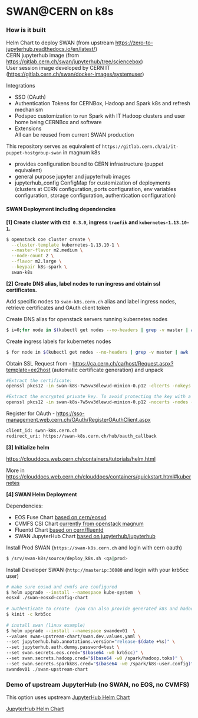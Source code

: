 # SWAN@CERN on k8s

### How is it built

Helm Chart to deploy SWAN (from upstream https://zero-to-jupyterhub.readthedocs.io/en/latest/)  
CERN jupyterhub image (from https://gitlab.cern.ch/swan/jupyterhub/tree/sciencebox)  
User session image developed by CERN IT (https://gitlab.cern.ch/swan/docker-images/systemuser)  
  
Integrations  

- SSO (OAuth) 
- Authentication Tokens for CERNBox, Hadoop and Spark k8s and refresh mechanism  
- Podspec customization to run Spark with IT Hadoop clusters and user home being CERNBox and software  
- Extensions  
	All can be reused from current SWAN production  
  
This repository serves as equivalent of `https://gitlab.cern.ch/ai/it-puppet-hostgroup-swan` in magnum k8s

- provides configuration bound to CERN infrastructure (puppet equivalent)
- general purpose jupyter and jupyterhub images
- jupyterhub_config ConfigMap for customization of deployments (clusters at CERN configuration, ports configuration, env variables configuration, storage configuration, authentication configuration)

#### SWAN Deployment including dependencies

<b>[1] Create cluster with `CSI 0.3.0`, ingress `traefik` and `kubernetes-1.13.10-1`. </b>

```bash
$ openstack coe cluster create \
  --cluster-template kubernetes-1.13.10-1 \
  --master-flavor m2.medium \
  --node-count 2 \
  --flavor m2.large \
  --keypair k8s-spark \
  swan-k8s
```

<b>[2] Create DNS alias, label nodes to run ingress and obtain ssl certificates. </b>

Add specific nodes to `swan-k8s.cern.ch` alias and label ingress nodes, retrieve certificates and OAuth client token

Create DNS alias for openstack servers running kubernetes nodes
```bash
$ i=0;for node in $(kubectl get nodes --no-headers | grep -v master | awk '{print $1}'); do openstack server set --property landb-alias=swan-k8s--load-$i- $node; i=$(($i + 1)); done
```

Create ingress labels for kubernetes nodes
```bash
$ for node in $(kubectl get nodes --no-headers | grep -v master | awk '{print $1}'); do kubectl label node $node role=ingress; done
```

Obtain SSL
Request from - https://ca.cern.ch/ca/host/Request.aspx?template=ee2host (automatic certificate generation) and unpack
```bash
#Extract the certificate:
openssl pkcs12 -in swan-k8s-7w5vw3dlewud-minion-0.p12 -clcerts -nokeys -out hostcert.pem

#Extract the encrypted private key. To avoid protecting the key with a passphrase, specify the -nodes option:
openssl pkcs12 -in swan-k8s-7w5vw3dlewud-minion-0.p12 -nocerts -nodes -out hostkey.pem
```

Register for OAuth - https://sso-management.web.cern.ch/OAuth/RegisterOAuthClient.aspx

```bash
client_id: swan-k8s.cern.ch
redirect_uri: https://swan-k8s.cern.ch/hub/oauth_callback
```

<b>[3] Initialize helm</b>

https://clouddocs.web.cern.ch/containers/tutorials/helm.html

More in 
https://clouddocs.web.cern.ch/clouddocs/containers/quickstart.html#kubernetes

<b>[4] SWAN Helm Deployment</b>

Dependencies:
- EOS Fuse Chart [based on cern/eosxd](https://gitlab.cern.ch/helm/charts/cern/eosxd)
- CVMFS CSI Chart [currently from openstack magnum](https://clouddocs.web.cern.ch/containers/tutorials/cvmfs.html)
- Fluentd Chart [based on cern/fluentd](https://gitlab.cern.ch/helm/charts/cern/fluentd)
- SWAN JupyterHub Chart [based on jupyterhub/jupyterhub](https://github.com/jupyterhub/helm-chart)

Install Prod SWAN (`https://swan-k8s.cern.ch` and login with cern oauth)

```bash
$ /srv/swan-k8s/source/deploy_k8s.sh <qa|prod>
```

Install Developer SWAN (`http://masterip:30080` and login with your krb5cc user)

```bash
# make sure eosxd and cvmfs are configured
$ helm upgrade --install --namespace kube-system  \
eosxd ./swan-eosxd-config-chart
 
# authenticate to create  (you can also provide generated k8s and hadoop base64 tokens if needed)
$ kinit -c krb5cc
 
# install swan (linux example)
$ helm upgrade --install --namespace swandev01  \
--values swan-upstream-chart/swan.dev.values.yaml \
--set jupyterhub.hub.annotations.version="release-$(date +%s)" \
--set jupyterhub.auth.dummy.password=test \
--set swan.secrets.eos.cred="$(base64 -w0 krb5cc)" \
--set swan.secrets.hadoop.cred="$(base64 -w0 /spark/hadoop.toks)" \
--set swan.secrets.sparkk8s.cred="$(base64 -w0 /spark/k8s-user.config)" \
swandev01 ./swan-upstream-chart
```

### Demo of upstream JupyterHub (no SWAN, no EOS, no CVMFS)
This option uses upstream [JupyterHub Helm Chart](https://jupyterhub.github.io/helm-chart/)

[JupyterHub Helm Chart](jupyterhub-upstream-chart/README.md)